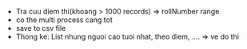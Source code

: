 - Tra cuu diem thi(khoang > 1000 records) => rollNumber range 
- co the multi process cang tot
- save to csv file
- Thong ke: List nhung nguoi cao tuoi nhat, theo diem, .... => ve do thi



